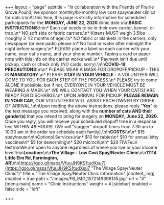 +++
layout = "page"
subtitle = "In collaboration with the Friends of Prairie Grove Pound, we sponsor monthly/bi-monthly low cost spay/neuter clinics for cats.\n\nAt this time, this page is strictly informative for scheduled participants for the **MONDAY, JUNE 22, 2020** clinic date.\n\n**BASIC INSTRUCTIONS**:\n\n* Each cat needs to be in their own carrier, kennel, or trap.\n* NO soft side or fabric carriers.\n* Kittens MUST weigh 3.5lbs (roughly 3 1/2 months of age).\n* NO fabric or blankets in the carriers, only newspaper (or wee pads) please.\n* No food or water after midnight the night before surgery.\n* PLEASE place a label on each carrier with your name, your cat's name, and your phone number.  Taping a card or paper note with this info on the carrier works well.\n* Payment isn't due until pickup, cash or check only (NO cards, sorry).\n\n**COVID-19 PRECAUTIONS:**\n\n* PLEASE WEAR A MASK FOR DROPOFF/PICKUP - THIS IS **MANDATORY.**\n* PLEASE **STAY IN YOUR VEHICLE** - A VOLUNTEER WILL COME TO YOU FOR EACH STEP OF THE PROCESS.\n* PLEASE try to come ALONE if possible, but if not, EVERYONE IN YOUR VEHICLE MUST BE WEARING A MASK.\n* WE WILL CONTACT YOU WHEN YOUR CAT(S) ARE READY FOR DISCHARGE.\n* UPON ARRIVAL FOR PICKUP, **PLEASE REMAIN IN YOUR CAR**, OUR VOLUNTEERS WILL ASSIST EACH OWNER BY ORDER OF ARRIVAL.\n\nUpon reading the above instructions, please reply \"**Yes**\" to the text message you received, along with the **number of cats AND their gender(s)** that you intend to bring for surgery on **MONDAY, June 22, 2020**.  Once you reply, you will receive your scheduled dropoff time in a response text WITHIN 48 HOURS.  (We will \"stagger\" dropoff times from 7:30 am to 10:30 am in the order we schedule each family).\n\n**COSTS:**\n\n* $15 spay/neuter\n\nOptional Services:\n\n* $10 for rabies\n* $10 for annual kitty vaccines\n* $5 for deworming\n* $20 microchip\n* $20 FIV/FeLV test\n\nWe are open to anyone regardless of where you live or your income level!\n\n**Location:**\n\n**The Village - Low Cost Spay/Neuter Clinic**\n\n**11114 Little Elm Rd, Farmington, AR**\n\n[https://goo.gl/maps/VfuuJH9KS1tudXsu7](https://goo.gl/maps/VfuuJH9KS1tudXsu7 \"The Village Spay/Neuter Clinic\")"
title = "The Village Spay/Neuter Clinic Information"
[content_img]
enabled = true
path = "/images/FB_IMG_1572149396135.jpg"
url = "#"
[menu.main]
name = "Clinic Instructions"
weight = 4
[sidebar]
enabled = false
side = "left"

+++
